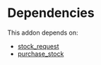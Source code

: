 # Dependencies

This addon depends on:

- [stock_request](https://github.com/bringout/oca-technical)
- [purchase_stock](https://github.com/bringout/oca-ocb-warehouse)
